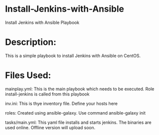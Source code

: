 # Install-Jenkins-with-Ansible
Install Jenkins with Ansible Playbook

# Description:
This is a simple playbook to install Jenkins with Ansible on CentOS. 

# Files Used:
mainplay.yml: This is the main playbook which needs to be executed. Role install-jenkins is called from this playbook

inv.ini: This is thye inventory file. Define your hosts here

roles: Created using ansible-galaxy. Use command ansible-galaxy init <role name>
  
  tasks/main.yml: This yaml file installs and starts jenkins. The binaries are used online. Offline version will upload soon.
  


